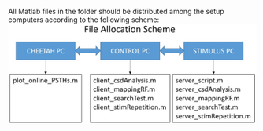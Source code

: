  All Matlab files in the folder should be distributed among the setup computers according to the following scheme:<br>
 <img src='file_allocation_scheme.jpg'>